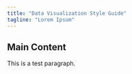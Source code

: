 ```yaml
---
title: "Data Visualization Style Guide"
tagline: "Lorem Ipsum"
---
```


## Main Content

This is a test paragraph.
